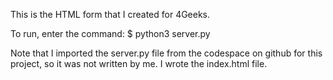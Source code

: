 This is the HTML form that I created for 4Geeks. 

To run, enter the command:
$ python3 server.py

Note that I imported the server.py file from the codespace on github for this project, so it was not written by me. I wrote the index.html file.